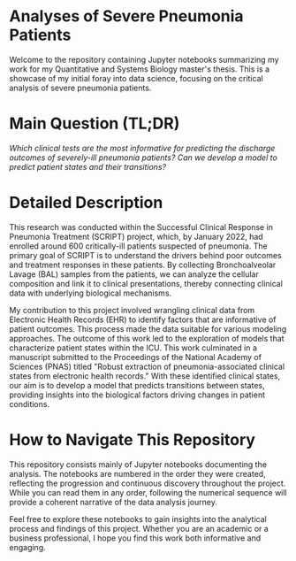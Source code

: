 # Analyses of Severe Pneumonia Patients

Welcome to the repository containing Jupyter notebooks summarizing my work for my Quantitative and Systems Biology master's thesis. This is a showcase of my initial foray into data science, focusing on the critical analysis of severe pneumonia patients.  

# Main Question (TL;DR)  
*Which clinical tests are the most informative for predicting the discharge outcomes of severely-ill pneumonia patients? Can we develop a model to predict patient states and their transitions?*

# Detailed Description
This research was conducted within the Successful Clinical Response in Pneumonia Treatment (SCRIPT) project, which, by January 2022, had enrolled around 600 critically-ill patients suspected of pneumonia. The primary goal of SCRIPT is to understand the drivers behind poor outcomes and treatment responses in these patients. By collecting Bronchoalveolar Lavage (BAL) samples from the patients, we can analyze the cellular composition and link it to clinical presentations, thereby connecting clinical data with underlying biological mechanisms.

My contribution to this project involved wrangling clinical data from Electronic Health Records (EHR) to identify factors that are informative of patient outcomes. This process made the data suitable for various modeling approaches. The outcome of this work led to the exploration of models that characterize patient states within the ICU. This work culminated in a manuscript submitted to the Proceedings of the National Academy of Sciences (PNAS) titled "Robust extraction of pneumonia-associated clinical states from electronic health records." With these identified clinical states, our aim is to develop a model that predicts transitions between states, providing insights into the biological factors driving changes in patient conditions.

# How to Navigate This Repository  
This repository consists mainly of Jupyter notebooks documenting the analysis. The notebooks are numbered in the order they were created, reflecting the progression and continuous discovery throughout the project. While you can read them in any order, following the numerical sequence will provide a coherent narrative of the data analysis journey.  

  Feel free to explore these notebooks to gain insights into the analytical process and findings of this project. Whether you are an academic or a business professional, I hope you find this work both informative and engaging.
